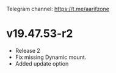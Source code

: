 Telegram channel:
https://t.me/aarifzone

# v19.47.53-r2

- Release 2
- Fix missing Dynamic mount.
- Added update option
